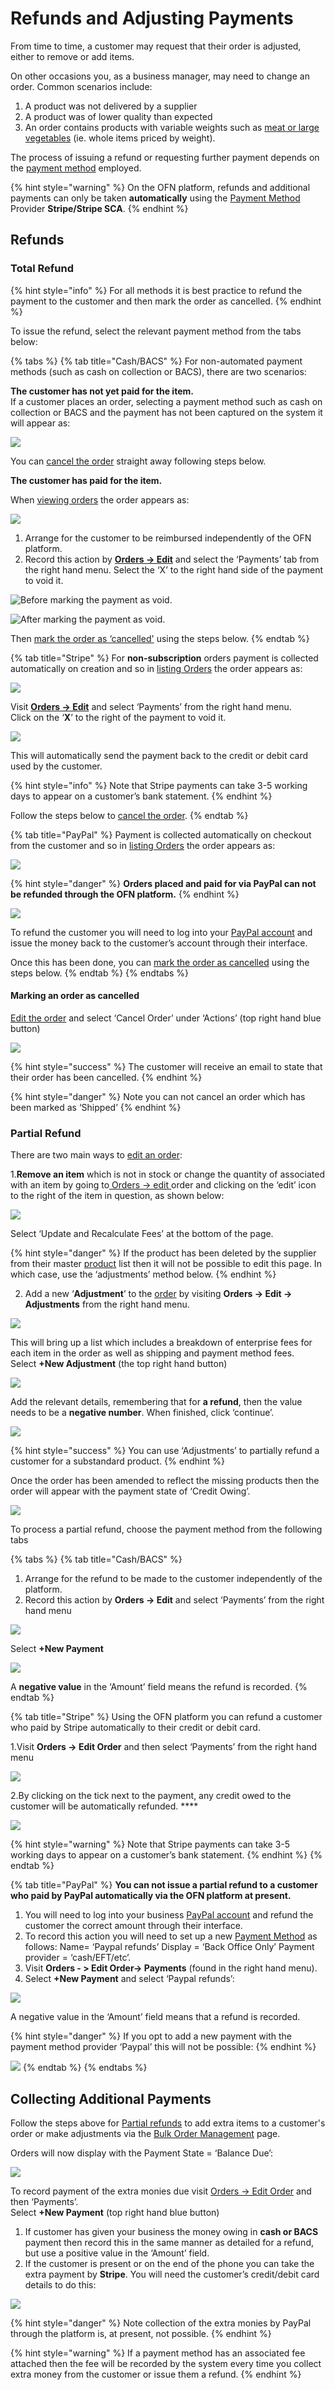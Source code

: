 # Refunds and Adjusting Payments

From time to time, a customer may request that their order is adjusted, either to remove or add items. 

On other occasions you, as a business manager, may need to change an order. Common scenarios include:

1. A product was not delivered by a supplier
2. A product was of lower quality than expected
3. An order contains products with variable weights such as [meat or large vegetables](../products-1/pricing-irregular-items-kg.md#option-one-set-an-average-weight-price-and-reimburse) \(ie. whole items priced by weight\).

The process of issuing a refund or requesting further payment depends on the [payment method](../shopfront/payment-methods.md) employed.  

{% hint style="warning" %}
On the OFN platform, refunds and additional payments can only be taken **automatically** using the [Payment Method](../shopfront/payment-methods.md) Provider **Stripe/Stripe SCA**.
{% endhint %}

## Refunds

### Total Refund

{% hint style="info" %}
For all methods it is best practice to refund the payment to the customer and then mark the order as cancelled. 
{% endhint %}

To issue the refund, select the relevant payment method from the tabs below:

{% tabs %}
{% tab title="Cash/BACS" %}
For non-automated payment methods \(such as cash on collection or BACS\), there are two scenarios:

  
**The customer has not yet paid for the item.**  
If a customer places an order, selecting a payment method such as cash on collection or BACS and the payment has not been captured on the system it will appear as:

![](https://lh6.googleusercontent.com/9lIYAkArDP1yllI88_N00rOQYiQqu9KG-piADA0hJtUvelv1NZAPNOx0Q9Ph3a6yu1gal9zUuFgJox0xiRC4RM4UlwmcfCdspcSlG9w_m23a8Cv_SnWI8yfgNIBnfClRx3MJ7Ru0)

You can [cancel the order](refunds-and-adjusting-payments.md#marking-an-order-as-cancelled) straight away following steps below.

**The customer has paid for the item.**

When [viewing orders](view-orders.md#listing-orders) the order appears as:

![](https://lh5.googleusercontent.com/7Uorian_j1n-fPDTQQSeSiHr1tcDQczsaCb_WSxIKRt1PRp1S3l4bKhaFA6WfMaiEsGgN0Qx5OdLfi_lBK9yz1r5-Oh0AcZKkM0MfrbfOzQCpejuQLWvAMRNFCom9-r-S2ZfqMjt)

1. Arrange for the customer to be reimbursed independently of the OFN platform.  
2. Record this action by [**Orders -&gt; Edit**](view-orders.md#editing-an-order) and select the ‘Payments’ tab from the right hand menu.   Select the ‘X’ to the right hand side of the payment to void it.

![Before marking the payment as void.](https://lh6.googleusercontent.com/1mhZhKoPtqPZVZIDz_VV4-8uBy5BefLVo9SftwfecciD7sJCGZhwgEWb-PeYAPI01w3AOZ0x_d7oWpMTQpLBqv201qb8VtmFjB1SaK0nChsy7knCt_EVQwlaioEPTtBZSUQLuLQa)

![After marking the payment as void.](https://lh6.googleusercontent.com/ui2lGGDHK7Pp6KZQ34UHg4KERF9eGDgQKHg3YIr20B8J0oyObiCVic5hOuvpR5HOK16dvvR8aCx70LYnPE-kKN2AKBfPkz3nXvhAM17oYgdPLmDhJiApl7-w_vfDKog2p8iFAKcY)

Then [mark the order as ‘cancelled'](refunds-and-adjusting-payments.md#marking-an-order-as-cancelled) using the steps below.
{% endtab %}

{% tab title="Stripe" %}
For **non-subscription** orders payment is collected automatically on creation and so in [listing Orders](view-orders.md#listing-orders) the order appears as:

![](https://lh6.googleusercontent.com/9_eN8vGTnyWSL997ebeYQeasxhaiOGKlkwLFydvAHJGiXvUgCR1CmuPRl-fZ4DbwUw3tVNnSSEI7S8M7ZqnYrkGdPkvRHvBpPKmhK47wjFCXfDrF8VUanpBe8NdErg-3nl6b549y)

Visit [**Orders -&gt; Edit**](view-orders.md#editing-an-order) and select ‘Payments’ from the right hand menu.   
Click on the ‘**X**’ to the right of the payment to void it. 

![](../../.gitbook/assets/stripetotal.jpg)

This will automatically send the payment back to the credit or debit card used by the customer.

{% hint style="info" %}
Note that Stripe payments can take 3-5 working days to appear on a customer’s bank statement.
{% endhint %}

Follow the steps below to [cancel the order](refunds-and-adjusting-payments.md#marking-an-order-as-cancelled).
{% endtab %}

{% tab title="PayPal" %}
Payment is collected automatically on checkout from the customer and so in [listing Orders](view-orders.md#listing-orders) the order appears as:

![](https://lh6.googleusercontent.com/9_eN8vGTnyWSL997ebeYQeasxhaiOGKlkwLFydvAHJGiXvUgCR1CmuPRl-fZ4DbwUw3tVNnSSEI7S8M7ZqnYrkGdPkvRHvBpPKmhK47wjFCXfDrF8VUanpBe8NdErg-3nl6b549y)

{% hint style="danger" %}
**Orders placed and paid for via PayPal can not be refunded through the OFN platform.**
{% endhint %}

![](../../.gitbook/assets/pp.jpg)

To refund the customer you will need to log into your [PayPal account](https://www.paypal.com/uk/home) and issue the money back to the customer’s account through their interface.

Once this has been done, you can [mark the order as cancelled](refunds-and-adjusting-payments.md#marking-an-order-as-cancelled) using the steps below.
{% endtab %}
{% endtabs %}

#### Marking an order as cancelled

[Edit the order](view-orders.md#editing-an-order) and select ‘Cancel Order’ under ‘Actions’ \(top right hand blue button\)

![](https://lh6.googleusercontent.com/V3A6girSx2xUYYW9Jp3VIp41YZrgSq7JaicQlLWUrcVqA1u6SzFjagJkg0KLIL05LgRBXErJyk_iLVrBwt9metOp_RqXmSKL8dRCxFtj6VqTEDjx7z_NHERFNJPw-CdOlNGGmBYp)

{% hint style="success" %}
The customer will receive an email to state that their order has been cancelled.
{% endhint %}

{% hint style="danger" %}
Note you can not cancel an order which has been marked as ‘Shipped’
{% endhint %}

### Partial Refund

There are two main ways to [edit an order](view-orders.md#editing-an-order):

1.**Remove an item** which is not in stock or change the quantity of associated with an item by going to[ Orders -&gt; edit ](view-orders.md#adding-and-removing-products-from-an-order)order and clicking on the ‘edit’ icon to the right of the item in question, as shown below:

![](https://lh3.googleusercontent.com/j2D8s2OgT-b37OoQHBIitKnWXP6nQ4kDv-EoR4uuFAAjUyulllo0thorXy0UkABcLpXgmunQNeDzNk2buHsOv-B7qt7ZdpH2JNoBW-b5cHDQKn6d1zct_wiRuhTXOJ91gGPm1zYQ)

Select ‘Update and Recalculate Fees’ at the bottom of the page.

{% hint style="danger" %}
If the product has been deleted by the supplier from their master [product](../products-1/) list then it will not be possible to edit this page. In which case, use the ‘adjustments’ method below.
{% endhint %}

2. Add a new ‘**Adjustment**’ to the [order](view-orders.md#modify-an-order) by visiting **Orders -&gt; Edit -&gt; Adjustments** from the right hand menu.

![](https://lh3.googleusercontent.com/qu1o7_GwVwvozkH-aSaxH7Pg9ZJ9mcd-jXM0VrNmUTGyMeOfKmdhf8WPa66FjVayQEryr1Bkv4Q_2UfVSlhSCDvvQcSaZ-ARj-gJG01cWPTRh4ktAMy1ofk4gyUiWQ4ZoK2OfkjB)

This will bring up a list which includes a breakdown of enterprise fees for each item in the order as well as shipping and payment method fees.  
Select **+New Adjustment** \(the top right hand button\)

![](https://lh4.googleusercontent.com/EthxGvVJ3p4skPNpKYy4ivNt3e6xe3pJb4qtgfe_3Z3ESM3WxnkRXrGaXvKZIbKnJoNJ5lI-kn8J_sEe1Lwn-3VOiiSYtQ2OUcVu7LlKSVrjgoFo9UWyeBitqKXRFB1_5ccyuQdB)

Add the relevant details, remembering that for **a refund**, then the value needs to be a **negative number**. When finished, click ‘continue’.

![](https://lh3.googleusercontent.com/RfvWyS1G6v7NVNIDGWTlpfK9hfZj7Vy5_Q6NxlEEyWYtAnebNEphT8XTCSPGvC2EaIGrxioqhcGfaBOIpgqjhjqtSiCwCMKcd4BLFV9M2YIWQ32XkpkAqz_fV-8GWI7CpkLteRpl)

{% hint style="success" %}
You can use ‘Adjustments’ to partially refund a customer for a substandard product.
{% endhint %}

Once the order has been amended to reflect the missing products then the order will appear with the payment state of ‘Credit Owing’.

![](https://lh5.googleusercontent.com/aGvQJ0nE36Xu8FkoYCGjw2zRY98_mL3YynlMoaTgeH8fBUuNgbe4T4pT-cn4trgaMIU0Q2aYMnu-YbjJcsYoPoCk6R72x8fcBRkXadSIY74vgZHvjaXYojyk1DdKmusQH6pQynkl)

To process a partial refund, choose the payment method from the following tabs

{% tabs %}
{% tab title="Cash/BACS" %}
1. Arrange for the refund to be made to the customer independently of the platform.  
2. Record this action by **Orders -&gt; Edit** and select ‘Payments’ from the right hand menu

![](https://lh5.googleusercontent.com/Zt7ppdgUXqxp178D72tj9A5asLzqKoaI8YrniuLDokcraOvNRBT6Hn2oEGxOtM8n7fLb54VrXRYDzyLj4rmki6rr6NC_8lRzME6B9VGjJ2dB78rpPMeoIT_KBKpzA9GMncfpCXPc)

Select **+New Payment**

![](https://lh3.googleusercontent.com/l7lOK1yuMFNLur3XJhDEWTmaKQcfXhmziy26qbxXgUF7vs8BkvTTj7NPivA1wqgkckp5_PNb3VtsNpOngDw7s9bszPMDMPvy5T7Ulu0c_F2AhbHNJY0BsABUPMm6603_ut7gqIpg)

A **negative value** in the ‘Amount’ field means the refund is recorded. 
{% endtab %}

{% tab title="Stripe" %}
Using the OFN platform you can refund a customer who paid by Stripe automatically to their credit or debit card.

1.Visit **Orders -&gt; Edit Order** and then select ‘Payments’ from the right hand menu

![](https://lh6.googleusercontent.com/DEfR7g7tS3wpeX3d3425q0i5yMImnTnwtJEqP2GfHEB_nLp1SnqopkJUx8VHZ7jdZQLpYQdBwAtudkKp091KbNBBzB0jbRnd2jy5NBZH6g3WNfA18y8jSCVOPLabPe2tU-WRmfjy)

2.By clicking on the tick next to the payment, any credit owed to the customer will be automatically refunded. ****

![](../../.gitbook/assets/refundfeast2.jpg)

{% hint style="warning" %}
Note that Stripe payments can take 3-5 working days to appear on a customer’s bank statement.
{% endhint %}
{% endtab %}

{% tab title="PayPal" %}
**You can not issue a partial refund to a customer who paid by PayPal automatically via the OFN platform at present.**  

1. You will need to log into your business [PayPal account](https://www.paypal.com/uk/home) and refund the customer the correct amount through their interface.
2. To record this action you will need to set up a new [Payment Method](../shopfront/payment-methods.md) as follows: Name= ‘Paypal refunds’ Display = ‘Back Office Only’ Payment provider = ‘cash/EFT/etc’.
3. Visit **Orders - &gt; Edit Order-&gt; Payments** \(found in the right hand menu\).
4. Select **+New Payment** and select ‘Paypal refunds’:

![](https://lh4.googleusercontent.com/OxsAJGhZBmz7fZiuWo1Fp5l-hdfGvnFm2vIZRRAxYf5yc2z1q7pCz4-ef6wWb-T6QaKh5uxCFFAX-MG3PaXe_N3ry4fpZ8XEp59NpmGididpdfvzf4gXvGBhQyRbmYfqhtFWrg1s)

A negative value in the ‘Amount’ field means that a refund is recorded.

{% hint style="danger" %}
If you opt to add a new payment with the payment method provider ‘Paypal’ this will not be possible:
{% endhint %}

![](../../.gitbook/assets/paypalnewpayment%20%281%29.jpg)
{% endtab %}
{% endtabs %}

## Collecting Additional Payments

Follow the steps above for [Partial refunds](refunds-and-adjusting-payments.md#partial-refund) to add extra items to a customer's order or make adjustments via the [Bulk Order Management](../products-1/group-buy-for-bulk-ordering.md#adjusting-orders-to-make-complete-batches) page.

Orders will now display with the Payment State = ‘Balance Due’:

![](https://lh3.googleusercontent.com/0SIla3VUQfK-MqNQ0RTuLwndE2_EFmBmZhafSRbb3v0QkDFwXCfPNXyKupa3cwBjXAAoiH6cc-5fMru2xP7SvfraYDnwFrH5jucOVcVUSo1SMv5hiGWn3wgNr15Jz670O80pSZ39)

To record payment of the extra monies due visit [Orders -&gt; Edit Order](view-orders.md#editing-an-order) and then ‘Payments’.   
Select **+New Payment** \(top right hand blue button\)

1. If customer has given your business the money owing in **cash or BACS** payment then record this in the same manner as detailed for a refund, but use a positive value in the ‘Amount’ field.
2. If the customer is present or on the end of the phone you can take the extra payment by **Stripe**. You will need the customer’s credit/debit card details to do this:

![](https://lh3.googleusercontent.com/xou54OA2WQDBKXWmRqHkT6em-7qkd8F6CNJ_hvGWRCvzYbEh2JRtrI54C1ywHeL0X6VR8cFRnV3FELd_pO-kufo2nPszNDq6d2VdO-PPHgnpw3TcgY6n8ysSq8AhaGim-alJYZNX)

{% hint style="danger" %}
Note collection of the extra monies by PayPal through the platform is, at present, not possible.
{% endhint %}

{% hint style="warning" %}
If a payment method has an associated fee attached then the fee will be recorded by the system every time you collect extra money from the customer or issue them a refund.
{% endhint %}

